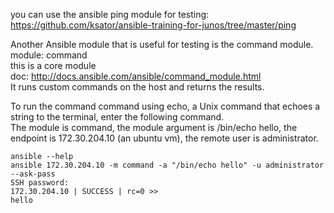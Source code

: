 you can use the ansible ping module for testing: https://github.com/ksator/ansible-training-for-junos/tree/master/ping  

Another Ansible module that is useful for testing is the command module.    
module: command  
this is a core module   
doc: http://docs.ansible.com/ansible/command_module.html   
It runs custom commands on the host and returns the results.  

To run the command command using echo, a Unix command that echoes a string to the terminal, enter the following command.  
The module is command, the module argument is /bin/echo hello, the endpoint is 172.30.204.10 (an ubuntu vm), the remote user is administrator.

```
ansible --help
ansible 172.30.204.10 -m command -a "/bin/echo hello" -u administrator --ask-pass
SSH password: 
172.30.204.10 | SUCCESS | rc=0 >>
hello
```

